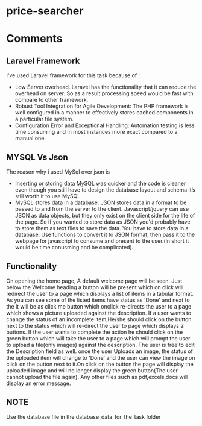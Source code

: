 # price-searcher


# Comments

## Laravel Framework
I've used Laravel framework for this task because of :
- Low Server overhead.
Laravel has the functionality that it can reduce the overhead on server. So as a result processing speed would be fast with compare to other framework.
- Robust Tool Integration for Agile Development:
 The PHP framework is well configured in a manner to effectively stores cached components in a particular file system.
 - Configuration Error and Exceptional Handling:
 Automation testing is less time consuming and in most instances more exact compared to a manual one.
 
 ## MYSQL Vs Json
The reason why i used MySql over json is 
- Inserting or storing data MySQL was quicker and the code is cleaner even though you still have to design the database layout and schema it’s still worth it to use MySQL.
- MySQL stores data in a database. JSON stores data in a format to be passed to and from the server to the client. Javascript/jquery can use JSON as data objects, but they only exist on the client side for the life of the page.
So if you wanted to store data as JSON you'd probably have to store them as text files to save the data.
You have to store data in a database. Use functions to convert it to JSON format, then pass it to the webpage for javascript to consume and present to the user.(in short it would be time conusming and be complicated).

## Functionality  
On opening the home page, A default welcome page will be seen. Just below the Welcome heading a button will be present which on click will redirect the user to a page which displays a list of items in a tabular format.
As you can see some of the listed items have status as 'Done' and next to the it will be as click me button which onclick re-directs the user to a page which shows a picture uploaded against the description.
If a user wants to change the status of an incomplete item,He/she should click on the button next to the status which will re-direct the user to page which displays 2 buttons. If the user wants to complete the action he should click on the green button which will take the user to a page which will prompt the user to upload a file(only images) against the description. The user is free to edit the Description field as well. once the user Uploads an image, the status of the uploaded item will change to 'Done' and the user can view the image on click on the button next to it.On click on the button the page will display the uploaded image and will no longer display the green button(The user cannot upload the file again). Any other files such as pdf,excels,docs will display an error message.

 ## NOTE
Use the database file in the database_data_for_the_task folder 
